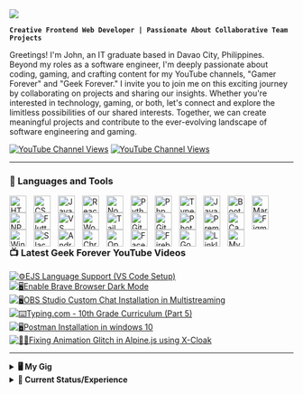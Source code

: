 <a href="https://github.com/emailjohnthomascaballero">
<img src="https://readme-typing-svg.herokuapp.com/?font=Righteous&size=35&center=true&vCenter=true&width=500&height=70&duration=4000&color=f22b43&lines=Hello!;+I'm+John+Thomas+F.+Caballero!;+a+programmer...;+a+gamer...;+a+content+creator...;+a+streamer...;+a+freelancer." />
</a>

**`Creative Frontend Web Developer | Passionate About Collaborative Team Projects`**

Greetings! I'm John, an IT graduate based in Davao City, Philippines. Beyond my roles as a software engineer, I'm deeply passionate about coding, gaming, and crafting content for my YouTube channels, "Gamer Forever" and "Geek Forever." I invite you to join me on this exciting journey by collaborating on projects and sharing our insights. Whether you're interested in technology, gaming, or both, let's connect and explore the limitless possibilities of our shared interests. Together, we can create meaningful projects and contribute to the ever-evolving landscape of software engineering and gaming.

<p align="left">
   <a href="https://www.youtube.com/@GamerForeverChannel"><img alt="YouTube Channel Views" src="https://img.shields.io/youtube/channel/views/UC88LrCOvWEp83DwV6-qVRzQ?style=for-the-badge&logo=youtube&label=Gamer%20Forever%20YouTube%20Views&color=%23fa3a45"></a>
   <a href="https://www.youtube.com/@GeekForeverChannel"><img alt="YouTube Channel Views" src="https://img.shields.io/youtube/channel/views/UCtujEiwlNyHon-z78FmVW7Q?style=for-the-badge&logo=youtube&label=Geek%20Forever%20YouTube%20Views&color=%23fa3a45"></a>
</p>

---

### 🧰 Languages and Tools
<a href="https://github.com/emailjohnthomascaballero">
<!-- Languages -->
<img align="left" alt="HTML" width="30px" style="padding-right:10px;" src="https://cdn.jsdelivr.net/gh/devicons/devicon/icons/html5/html5-plain.svg" />
<img align="left" alt="CSS" width="30px" style="padding-right:10px;" src="https://cdn.jsdelivr.net/gh/devicons/devicon/icons/css3/css3-plain.svg" />
<img align="left" alt="JavaScript" width="30px" style="padding-right:10px;" src="https://cdn.jsdelivr.net/gh/devicons/devicon/icons/javascript/javascript-plain.svg" />
<img align="left" alt="React" width="30px" style="padding-right:10px;" src="https://cdn.jsdelivr.net/gh/devicons/devicon/icons/react/react-original.svg" />
<img align="left" alt="NodeJS" width="30px" style="padding-right:10px;" src="https://cdn.jsdelivr.net/gh/devicons/devicon/icons/nodejs/nodejs-original.svg" />
<img align="left" alt="Python" width="30px" style="padding-right:10px;" src="https://cdn.jsdelivr.net/gh/devicons/devicon/icons/python/python-plain.svg" />
<img align="left" alt="Php" width="30px" style="padding-right:10px;" src="https://cdn.jsdelivr.net/gh/devicons/devicon/icons/php/php-original.svg" />
<img align="left" alt="TypeScript" width="30px" style="padding-right:10px;" src="https://cdn.jsdelivr.net/gh/devicons/devicon/icons/typescript/typescript-plain.svg" />     
<img align="left" alt="Java" width="30px" style="padding-right:10px;" src="https://cdn.jsdelivr.net/gh/devicons/devicon/icons/java/java-original.svg" />
<!-- <img align="left" alt="Tailwind" width="30px" style="padding-right:10px;" src="https://cdn.jsdelivr.net/gh/devicons/devicon/icons/tailwindcss/tailwindcss-plain.svg" /> -->
<img align="left" alt="Bootstrap" width="30px" style="padding-right:10px;" src="https://cdn.jsdelivr.net/gh/devicons/devicon/icons/bootstrap/bootstrap-original.svg" />
<img align="left" alt="Markdown" width="30px" style="padding-right:10px;" src="https://cdn.jsdelivr.net/gh/devicons/devicon/icons/markdown/markdown-original.svg" />
<img align="left" alt="NPM" width="30px" style="padding-right:10px;" src="https://cdn.jsdelivr.net/gh/devicons/devicon/icons/npm/npm-original-wordmark.svg" />

<!-- Tools -->
<img align="left" alt="Flutter" width="30px" style="padding-right:10px;" src="https://cdn.jsdelivr.net/gh/devicons/devicon/icons/flutter/flutter-original.svg" />
<img align="left" alt="VS Code" width="30px" style="padding-right:10px;" src="https://cdn.jsdelivr.net/gh/devicons/devicon/icons/vscode/vscode-original.svg" />
<img align="left" alt="Wordpress" width="30px" style="padding-right:10px;" src="https://cdn.jsdelivr.net/gh/devicons/devicon/icons/wordpress/wordpress-plain.svg" />
<img align="left" alt="Tailwind" width="30px" style="padding-right:10px;" src="https://cdn.jsdelivr.net/gh/devicons/devicon/icons/nextjs/nextjs-original.svg" />
<img align="left" alt="Git" width="30px" style="padding-right:10px;" src="https://cdn.jsdelivr.net/gh/devicons/devicon/icons/git/git-original.svg" />
<img align="left" alt="GitHub" width="30px" style="padding-right:10px;" src="https://cdn.jsdelivr.net/gh/devicons/devicon/icons/github/github-original.svg" />
<img align="left" alt="Photoshop" width="30px" style="padding-right:10px;" src="https://cdn.jsdelivr.net/gh/devicons/devicon/icons/photoshop/photoshop-plain.svg" />
<img align="left" alt="Premiere Pro" width="30px" style="padding-right:10px;"  src="https://cdn.jsdelivr.net/gh/devicons/devicon/icons/premierepro/premierepro-original.svg" />
<img align="left" alt="Canva" width="30px" style="padding-right:10px;" src="https://cdn.jsdelivr.net/gh/devicons/devicon/icons/canva/canva-original.svg" />
<img align="left" alt="Figma" width="30px" style="padding-right:10px;" src="https://cdn.jsdelivr.net/gh/devicons/devicon/icons/figma/figma-original.svg" />
<img align="left" alt="Windows 10" width="30px" style="padding-right:10px;" src="https://cdn.jsdelivr.net/gh/devicons/devicon/icons/windows8/windows8-original.svg" />
<img align="left" alt="Slack" width="30px" style="padding-right:10px;" src="https://cdn.jsdelivr.net/gh/devicons/devicon/icons/slack/slack-original.svg" />
<img align="left" alt="Android Studio" width="30px" style="padding-right:10px;" src="https://cdn.jsdelivr.net/gh/devicons/devicon/icons/androidstudio/androidstudio-original.svg" />
<img align="left" alt="Chrome" width="30px" style="padding-right:10px;" src="https://cdn.jsdelivr.net/gh/devicons/devicon/icons/chrome/chrome-original.svg" />
<img align="left" alt="Opera" width="30px" style="padding-right:10px;" src="https://cdn.jsdelivr.net/gh/devicons/devicon/icons/opera/opera-original.svg" />
<img align="left" alt="Facebook" width="30px" style="padding-right:10px;" src="https://cdn.jsdelivr.net/gh/devicons/devicon/icons/facebook/facebook-original.svg" />
<img align="left" alt="Firebase" width="30px" style="padding-right:10px;" src="https://cdn.jsdelivr.net/gh/devicons/devicon/icons/firebase/firebase-plain.svg" />
<img align="left" alt="Google" width="30px" style="padding-right:10px;" src="https://cdn.jsdelivr.net/gh/devicons/devicon/icons/google/google-original.svg" />
<img align="left" alt="LinkIn" width="30px" style="padding-right:10px;" src="https://cdn.jsdelivr.net/gh/devicons/devicon/icons/linkedin/linkedin-original.svg" />
<img align="left" alt="Mysql" width="30px" style="padding-right:10px;" src="https://cdn.jsdelivr.net/gh/devicons/devicon/icons/mysql/mysql-original.svg" />   
</a>

<br />
<br />
<br />

#

### 📺 Latest Geek Forever YouTube Videos

<!-- BEGIN YOUTUBE-CARDS -->
[![⚙️EJS Language Support (VS Code Setup)](https://ytcards.demolab.com/?id=S5Vtf0wDDVc&title=%E2%9A%99%EF%B8%8FEJS+Language+Support+%28VS+Code+Setup%29&lang=en&timestamp=1707985607&background_color=%230d1117&title_color=%23ffffff&stats_color=%23dedede&max_title_lines=1&width=250&border_radius=5 "⚙️EJS Language Support (VS Code Setup)")](https://www.youtube.com/watch?v=S5Vtf0wDDVc)
[![🖥️Enable Brave Browser Dark Mode](https://ytcards.demolab.com/?id=N2YLcrmfezM&title=%F0%9F%96%A5%EF%B8%8FEnable+Brave+Browser+Dark+Mode&lang=en&timestamp=1707744255&background_color=%230d1117&title_color=%23ffffff&stats_color=%23dedede&max_title_lines=1&width=250&border_radius=5 "🖥️Enable Brave Browser Dark Mode")](https://www.youtube.com/watch?v=N2YLcrmfezM)
[![🖥️OBS Studio Custom Chat Installation in Multistreaming](https://ytcards.demolab.com/?id=DE3PvLxMlvI&title=%F0%9F%96%A5%EF%B8%8FOBS+Studio+Custom+Chat+Installation+in+Multistreaming&lang=en&timestamp=1707483867&background_color=%230d1117&title_color=%23ffffff&stats_color=%23dedede&max_title_lines=1&width=250&border_radius=5 "🖥️OBS Studio Custom Chat Installation in Multistreaming")](https://www.youtube.com/watch?v=DE3PvLxMlvI)
[![⌨️Typing.com - 10th Grade Curriculum (Part 5)](https://ytcards.demolab.com/?id=-_Hpy5tBhA4&title=%E2%8C%A8%EF%B8%8FTyping.com+-+10th+Grade+Curriculum+%28Part+5%29&lang=en&timestamp=1707126397&background_color=%230d1117&title_color=%23ffffff&stats_color=%23dedede&max_title_lines=1&width=250&border_radius=5 "⌨️Typing.com - 10th Grade Curriculum (Part 5)")](https://www.youtube.com/watch?v=-_Hpy5tBhA4)
[![🖥️Postman Installation in windows 10](https://ytcards.demolab.com/?id=kshYTMvaRgc&title=%F0%9F%96%A5%EF%B8%8FPostman+Installation+in+windows+10&lang=en&timestamp=1706528702&background_color=%230d1117&title_color=%23ffffff&stats_color=%23dedede&max_title_lines=1&width=250&border_radius=5 "🖥️Postman Installation in windows 10")](https://www.youtube.com/watch?v=kshYTMvaRgc)
[![👨‍💻Fixing Animation Glitch in Alpine.js using X-Cloak](https://ytcards.demolab.com/?id=IA3ma4xvQd4&title=%F0%9F%91%A8%E2%80%8D%F0%9F%92%BBFixing+Animation+Glitch+in+Alpine.js+using+X-Cloak&lang=en&timestamp=1706357658&background_color=%230d1117&title_color=%23ffffff&stats_color=%23dedede&max_title_lines=1&width=250&border_radius=5 "👨‍💻Fixing Animation Glitch in Alpine.js using X-Cloak")](https://www.youtube.com/watch?v=IA3ma4xvQd4)
<!-- END YOUTUBE-CARDS -->

---

<details>
   <summary><b>🖥️ My Gig</b></summary>
   <table align="center">
      <thead align="center">
      <tr>
       <th colspan="5">
          <img src="https://i.pinimg.com/originals/b8/aa/8f/b8aa8f0ce3ee8c85bb9585d842cdf30c.gif" align="center" title="Anime gif" width="100%" height="auto" alt="Anime typing in a paper gif">
       </th>
     </tr>
     </thead>
     <thead align="center">
       <tr>
         <th>Computer</th>
         <th>Monitor</th>
         <th>Keyboard</th>
         <th>Mouse</th>
         <th>Earphones</th>
         <th>Table</th>
       </tr>
     </thead>
     <tbody align="center">
       <tr>
         <td>
            Beelink SER5 AMD Ryzen 7 5800H Mini PC (16gb RAM / 500gb SSD)
         </td>
         <td>
            ARZOPA 16.1 144Hz 1080P Portable Gaming Monitor, <br>
            LIAGMK 15.6 60Hz 1080P Portable Monitor
         </td>
         <td>
            Royal Kludge RK96 Wireless Bluetooth Mechanical Keyboard
         </td>
         <td>
           Delux M800 Pro Wireless Gaming Mouse
         </td>
          <td>
           Soundcore by Anker A20i Bluetooth 5.3 Earphones
         </td>
          <td>
           FISHERMAN L-Shaped Corner Computer Table
         </td>
       </tr>
     </tbody>
   </table>
</details>

<details>
   <summary><b>📶 Current Status/Experience</b></summary>
   <table align="center">
      <thead align="center">
      <tr>
       <th colspan="5">
         <img src="https://media.tenor.com/D2H0hPltOdYAAAAd/golden-boy-fake-keyboard-programing-coding-paper-book.gif" align="center" title="Anime gif" width="100%" height="auto" alt="Anime typing in a paper gif">
       </th>
     </tr>
     </thead>
     <thead align="center">
       <tr>
         <th>Logo</th>
         <th>Company</th>
         <th>Experience</th>
         <th>Learned</th>
         <th>Status</th>
       </tr>
     </thead>
     <tbody align="center">
       <tr>
         <td>
            <a href="https://github.com/MMOWiki"> <img src="https://avatars.githubusercontent.com/u/132177038?s=400&u=50b7da79bfc95b09c16cae95a8660ca5202e9c3c&v=4" width="25px" style="vertical-align: middle;" /> </a>
         </td>
         <td>
            MMO WIKI <br> 
            (Client based)
         </td>
         <td>5 Months</td>
         <td>
           Next.js, React, TypeScript, Bootstrap, SASS, Figma, Miro, Loom, Trello
         </td>
          <td>
           Currently Working
         </td>
       </tr>
        <tr>
         <td>
            <a href="https://github.com/dianoiatech"> <img src="https://avatars.githubusercontent.com/u/106958509?s=200&v=4" width="25px" style="vertical-align: middle;" /> </a>
         </td>
         <td>         
            Dianoia Tech <br> 
            (Startup Company)
         </td>
         <td>
            Pending   
         </td>
         <td>
            Nextjs, NVM, PNPM, ESLint
         </td>
         <td>
            Currently Working
         </td>
       </tr>
     </tbody>
   </table>
</details>
